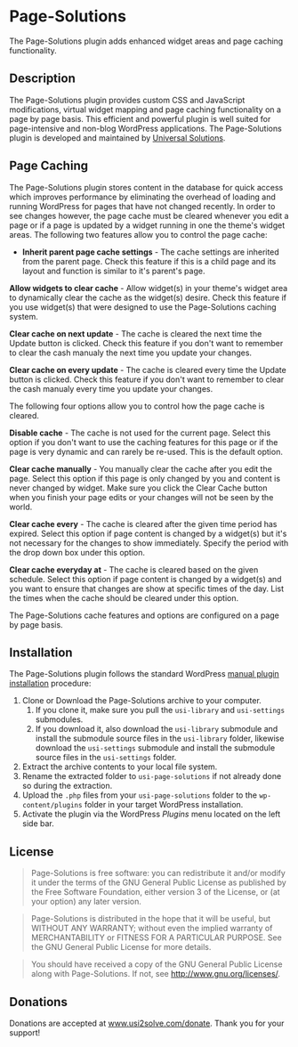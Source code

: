 # Page-Solutions #

The Page-Solutions plugin adds enhanced widget areas and page caching functionality.

## Description ##

The Page-Solutions plugin provides custom CSS and JavaScript modifications, virtual widget mapping and page caching functionality on a page by page basis. 
This efficient and powerful plugin is well suited for page-intensive and non-blog WordPress applications. 
The Page-Solutions plugin is developed and maintained by <a href="https://www.usi2solve.com">Universal Solutions</a>.

## Page Caching ##
The Page-Solutions plugin stores content in the database for quick access which improves performance by eliminating the overhead of loading and running WordPress for pages that have not changed recently. In order to see changes however, the page cache must be cleared whenever you edit a page or if a page is updated by a widget running in one the theme's widget areas. The following two features allow you to control the page cache:

   * **Inherit parent page cache settings** - The cache settings are inherited from the parent page. Check this feature if this is a child page and its layout and function is similar to it's parent's page.

**Allow widgets to clear cache** - Allow widget(s) in your theme's widget area to dynamically clear the cache as the widget(s) desire. Check this feature if you use widget(s) that were designed to use the Page-Solutions caching system.

**Clear cache on next update** - The cache is cleared the next time the Update button is clicked. Check this feature if you don't want to remember to clear the cash manualy the next time you update your changes.

**Clear cache on every update** - The cache is cleared every time the Update button is clicked. Check this feature if you don't want to remember to clear the cash manualy every time you update your changes.

The following four options allow you to control how the page cache is cleared.

**Disable cache** - The cache is not used for the current page. Select this option if you don't want to use the caching features for this page or if the page is very dynamic and can rarely be re-used. This is the default option.

**Clear cache manually** - You manually clear the cache after you edit the page. Select this option if this page is only changed by you and content is never changed by widget. Make sure you click the Clear Cache button when you finish your page edits or your changes will not be seen by the world.

**Clear cache every** - The cache is cleared after the given time period has expired. Select this option if page content is changed by a widget(s) but it's not necessary for the changes to show immediately. Specify the period with the drop down box under this option.

**Clear cache everyday at** - The cache is cleared based on the given schedule. Select this option if page content is changed by a widget(s) and you want to ensure that changes are show at specific times of the day. List the times when the cache should be cleared under this option.

The Page-Solutions cache features and options are configured on a page by page basis.

## Installation ##
The Page-Solutions plugin follows the standard WordPress <a href="https://codex.wordpress.org/Managing_Plugins#Manual_Plugin_Installation">manual plugin installation</a> procedure:
1. Clone or Download the Page-Solutions archive to your computer.
   1. If you clone it, make sure you pull the ` usi-library ` and ` usi-settings ` submodules.
   1. If you download it, also download the ` usi-library ` submodule and install the submodule source files in the ` usi-library ` folder, likewise download the ` usi-settings ` submodule and install the submodule source files in the ` usi-settings ` folder.
1. Extract the archive contents to your local file system.
1. Rename the extracted folder to ` usi-page-solutions ` if not already done so during the extraction.
1. Upload the ` .php ` files from your ` usi-page-solutions ` folder to the ` wp-content/plugins ` folder in your target WordPress installation.
1. Activate the plugin via the WordPress *Plugins* menu located on the left side bar.

## License ##
> Page-Solutions is free software: you can redistribute it and/or modify it under the terms of the GNU General Public License 
as published by the Free Software Foundation, either version 3 of the License, or (at your option) any later version.

> Page-Solutions is distributed in the hope that it will be useful, but WITHOUT ANY WARRANTY; without even the implied warranty 
of MERCHANTABILITY or FITNESS FOR A PARTICULAR PURPOSE.  See the GNU General Public License for more details.

> You should have received a copy of the GNU General Public License along with Page-Solutions.  If not, see 
<http://www.gnu.org/licenses/>.

## Donations ##
Donations are accepted at <a href="https://www.usi2solve.com/donate/page-solutions">www.usi2solve.com/donate</a>. Thank you for your support!
